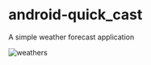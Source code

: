 # android-quick_cast
A simple weather forecast application

![weathers](https://user-images.githubusercontent.com/6025976/39991575-b20d6b16-5778-11e8-9f7e-dd05ddd55b97.png)
